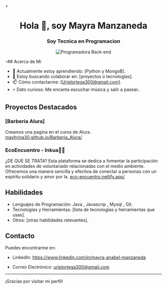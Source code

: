 +<h1 align="center">Hola 👋, soy Mayra Manzaneda</h1>
<h3 align="center">Soy Tecnica en Programacion</h3>

<p align="center">
  <img src="images/programadora-backend.png" alt="Programadora Back-end">
</p>

-## Acerca de Mí

- 🌱 Actualmente estoy aprendiendo: [Python y MongoB].
- 👯 Estoy buscando colaborar en: [proyectos o tecnologías].
- 📫 Cómo contactarme: [Urielortega300@gmail.com].
- ⚡ Dato curioso: Me encanta escuchar música y salir a pasear..

## Proyectos Destacados

### [Barberia Alura]
Creamos una pagina en el curos de Alura . [mayhrina30.github.io/Barberia_Alura/](https://github.com/tuusuario/nombre-del-proyecto-1).

### EcoEncuentro - Inkua🌱🌱
¿DE QUE SE TRATA?
Esta plataforma se dedica a fomentar la participación en actividades de voluntariado relacionadas con el medio ambiente. Ofrecemos una manera sencilla y efectiva de conectar a personas con un espíritu solidario y amor por la. [eco-encuentro.netlify.app/](https://github.com/mayhrina30/Proyecto_EcoEncuentro_inkua)


## Habilidades

- Lenguajes de Programación: Java , Javascrip , Mysql , Git.
- Tecnologías y Herramientas: [lista de tecnologías y herramientas que usas].
- Otros: [otras habilidades relevantes].

## Contacto

Puedes encontrarme en:
- LinkedIn: https://www.linkedin.com/in/mayra-anabel-manzaneda

- Correo Electrónico: urielortega300@gmail.com

---

¡Gracias por visitar mi perfil! 
